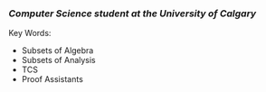 ### ***Computer Science student at the University of Calgary*** 

Key Words:
* Subsets of Algebra
* Subsets of Analysis
* TCS
* Proof Assistants

